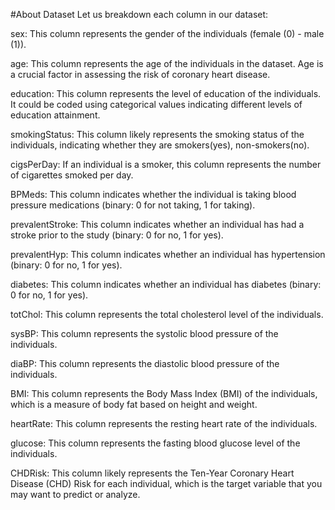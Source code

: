 #About Dataset
Let us breakdown each column in our dataset:

sex: This column represents the gender of the individuals (female (0) - male (1)).

age: This column represents the age of the individuals in the dataset. Age is a crucial factor in assessing the risk of coronary heart disease.

education: This column represents the level of education of the individuals. It could be coded using categorical values indicating different levels of education attainment.

smokingStatus: This column likely represents the smoking status of the individuals, indicating whether they are smokers(yes), non-smokers(no).

cigsPerDay: If an individual is a smoker, this column represents the number of cigarettes smoked per day.

BPMeds: This column indicates whether the individual is taking blood pressure medications (binary: 0 for not taking, 1 for taking).

prevalentStroke: This column indicates whether an individual has had a stroke prior to the study (binary: 0 for no, 1 for yes).

prevalentHyp: This column indicates whether an individual has hypertension (binary: 0 for no, 1 for yes).

diabetes: This column indicates whether an individual has diabetes (binary: 0 for no, 1 for yes).

totChol: This column represents the total cholesterol level of the individuals.

sysBP: This column represents the systolic blood pressure of the individuals.

diaBP: This column represents the diastolic blood pressure of the individuals.

BMI: This column represents the Body Mass Index (BMI) of the individuals, which is a measure of body fat based on height and weight.

heartRate: This column represents the resting heart rate of the individuals.

glucose: This column represents the fasting blood glucose level of the individuals.

CHDRisk: This column likely represents the Ten-Year Coronary Heart Disease (CHD) Risk for each individual, which is the target variable that you may want to predict or analyze.